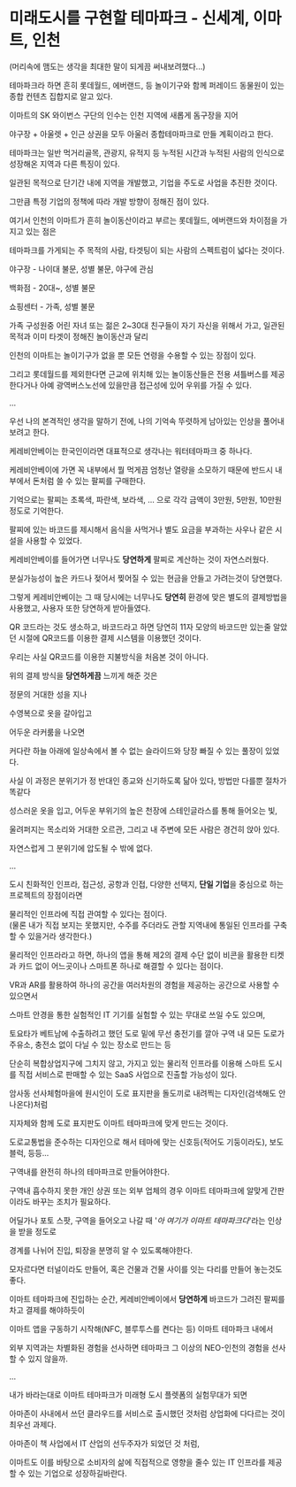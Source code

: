 # 미래도시를 구현할 테마파크 - 신세계, 이마트, 인천

(머리속에 맴도는 생각을 최대한 말이 되게끔 써내보려했다...)

테마파크라 하면 흔히 롯데월드, 에버랜드, 등 놀이기구와 함께 퍼레이드 동물원이 있는 종합 컨텐츠 집합지로 알고 있다.

이마트의 SK 와이번스 구단의 인수는 인천 지역에 새롭게 돔구장을 지어

야구장 + 아울렛 + 인근 상권을 모두 아울러 종합테마파크로 만들 계획이라고 한다.

테마파크는 일반 먹거리골목, 관광지, 유적지 등 누적된 시간과 누적된 사람의 인식으로 성장해온 지역과 다른 특징이 있다.

일관된 목적으로 단기간 내에 지역을 개발했고, 기업을 주도로 사업을 추진한 것이다.

그만큼 특정 기업의 정책에 따라 개발 방향이 정해진 점이 있다.

여기서 인천의 이마트가 흔히 놀이동산이라고 부르는 롯데월드, 에버랜드와 차이점을 가지고 있는 점은

테마파크를 가게되는 주 목적의 사람, 타겟팅이 되는 사람의 스펙트럼이 넓다는 것이다.

야구장 - 나이대 불문, 성별 불문, 야구에 관심

백화점 - 20대~, 성별 불문

쇼핑센터 - 가족, 성별 불문

가족 구성원중 어린 자녀 또는 젊은 2~30대 친구들이 자기 자신을 위해서 가고, 일관된 목적과 이미 타겟이 정해진 놀이동산과 달리

인천의 이마트는 놀이기구가 없을 뿐 모든 연령을 수용할 수 있는 장점이 있다.

그리고 롯데월드를 제외한다면 근교에 위치해 있는 놀이동산들은 전용 셔틀버스를 제공한다거나 아예 광역버스노선에 있을만큼 접근성에 있어 우위를 가질 수 있다.

...

우선 나의 본격적인 생각을 말하기 전에, 나의 기억속 뚜렷하게 남아있는 인상을 풀어내보려고 한다.

케레비안베이는 한국인이라면 대표적으로 생각나는 워터테마파크 중 하나다.

케레비안베이에 가면 꼭 내부에서 뭘 먹게끔 엄청난 열량을 소모하기 때문에 반드시 내부에서 돈처럼 쓸 수 있는 팔찌를 구매한다.

기억으로는 팔찌는 초록색, 파란색, 보라색, ... 으로 각각 금액이 3만원, 5만원, 10만원 정도로 기억한다.

팔찌에 있는 바코드를 제시해서 음식을 사먹거나 별도 요금을 부과하는 사우나 같은 시설을 사용할 수 있었다.

케레비안베이를 들어가면 너무나도 **당연하게** 팔찌로 계산하는 것이 자연스러웠다.

분실가능성이 높은 카드나 젖어서 찢어질 수 있는 현금을 안들고 가려는것이 당연했다.

그렇게 케레비안베이는 그 때 당시에는 너무나도 **당연히** 환경에 맞은 별도의 결제방법을 사용했고, 사용자 또한 당연하게 받아들였다.

QR 코드라는 것도 생소하고, 바코드라고 하면 당연히 11자 모양의 바코드만 있는줄 알았던 시절에 QR코드를 이용한 결제 시스템을 이용했던 것이다.

우리는 사실 QR코드를 이용한 지불방식을 처음본 것이 아니다.

위의 결제 방식을 **당연하게끔** 느끼게 해준 것은 

정문의 거대한 성을 지나

수영복으로 옷을 갈아입고

어두운 라커룸을 나오면

커다란 하늘 아래에 일상속에서 볼 수 없는 슬라이드와 당장 빠질 수 있는 풀장이 있었다.

사실 이 과정은 분위기가 정 반대인 종교와 신기하도록 닮아 있다, 방법만 다를뿐 절차가 똑같다

성스러운 옷을 입고, 어두운 부위기의 높은 천장에 스테인글라스를 통해 들어오는 빛,

울려퍼지는 목소리와 거대한 오르관, 그리고 내 주변에 모든 사람은 경건히 앉아 있다.

자연스럽게 그 분위기에 압도될 수 밖에 없다.

...

도시 친화적인 인프라, 접근성, 공항과 인접, 다양한 선택지, **단일 기업**을 중심으로 하는 프로젝트의 장점이라면

물리적인 인프라에 직접 관여할 수 있다는 점이다.<br>
(물론 내가 직접 보지는 못했지만, 수주를 주더라도 관할 지역내에 통일된 인프라를 구축할 수 있을거라 생각한다.)

물리적인 인프라라고 하면, 하나의 앱을 통해 제2의 결제 수단 없이 비콘을 활용한 티켓과 카드 없이 어느곳이나 스마트폰 하나로 해결할 수 있다는 점이다.

VR과 AR를 활용하여 하나의 공간을 여러차원의 경험을 제공하는 공간으로 사용할 수 있으면서

스마트 안경을 통한 실험적인 IT 기기를 실험할 수 있는 무대로 쓰일 수도 있으며,

토요타가 베트남에 수출하려고 했던 도로 밑에 무선 충전기를 깔아 구역 내 모든 도로가 주유소, 충전소 없이 다닐 수 있는 장소로 만드는 등

단순히 복합상업지구에 그치지 않고, 가지고 있는 물리적 인프라를 이용해 스마트 도시를 직접 서비스로 판매할 수 있는 SaaS 사업으로 진출할 가능성이 있다.

암사동 선사체험마을에 원시인이 도로 표지판을 돌도끼로 내려찍는 디자인(검색해도 안나온다)처럼

지자체와 함께 도로 표지판도 이마트 테마파크에 맞게 만드는 것이다.

도로교통법을 준수하는 디자인으로 해서 테마에 맞는 신호등(적어도 기둥이라도), 보도블럭, 등등...

구역내를 완전히 하나의 테마파크로 만들어야한다.

구역내 흡수하지 못한 개인 상권 또는 외부 업체의 경우 이마트 테마파크에 알맞게 간판이라도 바꾸는 조치가 필요하다.

어딜가나 포토 스팟, 구역을 들어오고 나갈 때 '*아 여기가 이마트 테마파크다*'라는 인상을 받을 정도로

경계를 나뉘어 진입, 퇴장을 분명히 알 수 있도록해야한다.

모자르다면 터널이라도 만들어, 혹은 건물과 건물 사이를 잇는 다리를 만들어 놓는것도 좋다.

이마트 테마파크에 진입하는 순간, 케레비안베이에서 **당연하게** 바코드가 그려진 팔찌를 차고 결제를 해야하듯이

이마트 앱을 구동하기 시작해(NFC, 블루투스를 켠다는 등) 이마트 테마파크 내에서

외부 지역과는 차별화된 경험을 선사하면 테마파크 그 이상의 NEO-인천의 경험을 선사할 수 있지 않을까.

...

내가 바라는대로 이마트 테마파크가 미래형 도시 플렛폼의 실험무대가 되면

아마존이 사내에서 쓰던 클라우드를 서비스로 출시했던 것처럼 상업화에 다다르는 것이 최우선 과제다.

아마존이 책 사업에서 IT 산업의 선두주자가 되었던 것 처럼,

이마트도 이를 바탕으로 소비자의 삶에 직접적으로 영향을 줄수 있는 IT 인프라를 제공할 수 있는 기업으로 성장하길바란다.